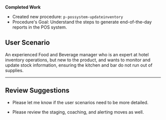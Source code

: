 
**Completed Work**

- Created new procedure: `p-possystem-updateinventory`
- Procedure's Goal: Understand the steps to generate end-of-the-day reports in the POS system.



## User Scenario

An experienced Food and Beverage manager who is an expert at hotel inventory
operations, but new to the product, and wants to monitor and update stock information,
ensuring the kitchen and bar do not run out of supplies.

---

## Review Suggestions

- Please let me know if the user scenarios need to be more detailed.

- Please review the staging, coaching, and alerting moves as well. 




